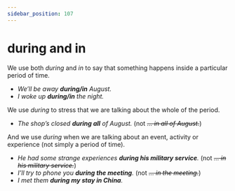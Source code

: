 ```yaml
---
sidebar_position: 107
---
```


# during and in

We use both *during* and *in* to say that something happens inside a particular period of time.

- *We’ll be away **during/in** August.*
- *I woke up **during/in** the night.*

We use *during* to stress that we are talking about the whole of the period.

- *The shop’s closed **during all** of August.* (not *~~… in all of August.~~*)

And we use *during* when we are talking about an event, activity or experience (not simply a period of time).

- *He had some strange experiences **during his military service**.* (not *~~… in his military service.~~*)
- *I’ll try to phone you **during the meeting**.* (not *~~… in the meeting.~~*)
- *I met them **during my stay in China**.*
